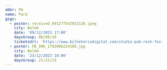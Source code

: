 ```yaml
---
abbr: PA
name: Pará
gigs:
  - poster: received_691277542953126.jpeg
    city: Belém
    date: '09/12/2023 17:00'
    daysGroup: 08/09/10
    ticketsUrl: 'https://www.bilheteriadigital.com/studio-pub-rock-festival-celebration-day-09-de-dezembro'
  - poster: FB_IMG_1702006224180.jpg
    city: Belém
    date: '23/12/2023 18:00'
    daysGroup: 21/22/23
---
```


